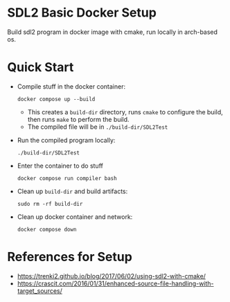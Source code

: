 # SDL2 Basic Docker Setup

Build sdl2 program in docker image with cmake, run locally in arch-based os.

# Quick Start

* Compile stuff in the docker container:
    ```
    docker compose up --build
    ```
    * This creates a `build-dir` directory, runs `cmake` to configure the build,
      then runs `make` to perform the build.
    * The compiled file will be in `./build-dir/SDL2Test`

* Run the compiled program locally:
    ```
    ./build-dir/SDL2Test
    ```

* Enter the container to do stuff
    ```
    docker compose run compiler bash
    ```

* Clean up `build-dir` and build artifacts:
    ```
    sudo rm -rf build-dir
    ```

* Clean up docker container and network:
    ```
    docker compose down
    ```

# References for Setup

* https://trenki2.github.io/blog/2017/06/02/using-sdl2-with-cmake/
* https://crascit.com/2016/01/31/enhanced-source-file-handling-with-target_sources/
